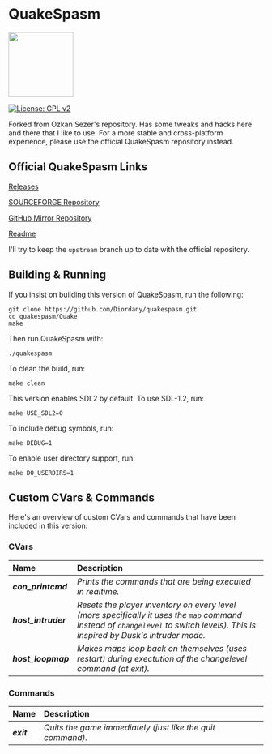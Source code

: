# QuakeSpasm

<img src="Misc/QuakeSpasm_512.png" width="128" />

[![License: GPL v2](https://img.shields.io/badge/License-GPL_v2-blue.svg)](https://www.gnu.org/licenses/old-licenses/gpl-2.0.en.html)

Forked from Ozkan Sezer's repository. Has some tweaks and hacks here and there that I like to use. For a more stable and cross-platform experience, please use the official QuakeSpasm repository instead.

## Official QuakeSpasm Links

[Releases](http://quakespasm.sourceforge.net/download.htm)

[SOURCEFORGE Repository](https://sourceforge.net/p/quakespasm/quakespasm/ci/master/tree/)

[GitHub Mirror Repository](https://github.com/sezero/quakespasm)

[Readme](https://github.com/sezero/quakespasm/blob/master/Quakespasm.txt)

I'll try to keep the `upstream` branch up to date with the official repository.

## Building & Running

If you insist on building this version of QuakeSpasm, run the following:

```
git clone https://github.com/Diordany/quakespasm.git
cd quakespasm/Quake
make
```

Then run QuakeSpasm with:

```
./quakespasm
```

To clean the build, run:

```
make clean
```

This version enables SDL2 by default. To use SDL-1.2, run:

```
make USE_SDL2=0
```

To include debug symbols, run:

```
make DEBUG=1
```

To enable user directory support, run:

```
make DO_USERDIRS=1
```

## Custom CVars & Commands

Here's an overview of custom CVars and commands that have been included in this version:

### CVars

| Name                | Description                                                                                  |
|:--------------------|:---------------------------------------------------------------------------------------------|
| ***con_printcmd***  | *Prints the commands that are being executed in realtime.*                                   |
| ***host_intruder*** | *Resets the player inventory on every level (more specifically it uses the `map` command instead of `changelevel` to switch levels). This is inspired by Dusk's intruder mode.*      |
| ***host_loopmap***  | *Makes maps loop back on themselves (uses restart) during exectution of the changelevel command (at exit).* |

### Commands

| Name       | Description                                                |
|:-----------|:-----------------------------------------------------------|
| ***exit*** | *Quits the game immediately (just like the quit command).* |